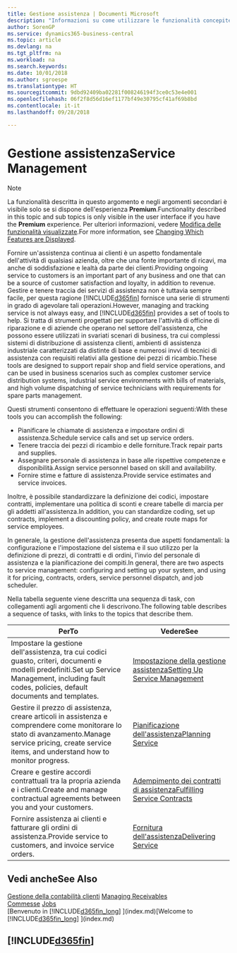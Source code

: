 ```yaml
---
title: Gestione assistenza | Documenti Microsoft
description: "Informazioni su come utilizzare le funzionalità concepite per supportare l'attività di officine di riparazione e le operazioni di assistenza su campo."
author: SorenGP
ms.service: dynamics365-business-central
ms.topic: article
ms.devlang: na
ms.tgt_pltfrm: na
ms.workload: na
ms.search.keywords: 
ms.date: 10/01/2018
ms.author: sgroespe
ms.translationtype: HT
ms.sourcegitcommit: 9dbd92409ba02281f008246194f3ce0c53e4e001
ms.openlocfilehash: 06f2f8d56d16ef1177bf49e30795cf41af69b8bd
ms.contentlocale: it-it
ms.lasthandoff: 09/28/2018

---
```

# <a name="service-management"></a><span data-ttu-id="8b2da-103">Gestione assistenza</span><span class="sxs-lookup"><span data-stu-id="8b2da-103">Service Management</span></span>
> [!NOTE]
> <span data-ttu-id="8b2da-104">La funzionalità descritta in questo argomento e negli argomenti secondari è visibile solo se si dispone dell'esperienza **Premium**.</span><span class="sxs-lookup"><span data-stu-id="8b2da-104">Functionality described in this topic and sub topics is only visible in the user interface if you have the **Premium** experience.</span></span> <span data-ttu-id="8b2da-105">Per ulteriori informazioni, vedere [Modifica delle funzionalità visualizzate](ui-experiences.md).</span><span class="sxs-lookup"><span data-stu-id="8b2da-105">For more information, see [Changing Which Features are Displayed](ui-experiences.md).</span></span>

<span data-ttu-id="8b2da-106">Fornire un'assistenza continua ai clienti è un aspetto fondamentale dell'attività di qualsiasi azienda, oltre che una fonte importante di ricavi, ma anche di soddisfazione e lealtà da parte dei clienti.</span><span class="sxs-lookup"><span data-stu-id="8b2da-106">Providing ongoing service to customers is an important part of any business and one that can be a source of customer satisfaction and loyalty, in addition to revenue.</span></span> <span data-ttu-id="8b2da-107">Gestire e tenere traccia dei servizi di assistenza non è tuttavia sempre facile, per questa ragione [!INCLUDE[d365fin](includes/d365fin_md.md)] fornisce una serie di strumenti in grado di agevolare tali operazioni.</span><span class="sxs-lookup"><span data-stu-id="8b2da-107">However, managing and tracking service is not always easy, and [!INCLUDE[d365fin](includes/d365fin_md.md)] provides a set of tools to help.</span></span> <span data-ttu-id="8b2da-108">Si tratta di strumenti progettati per supportare l'attività di officine di riparazione e di aziende che operano nel settore dell'assistenza, che possono essere utilizzati in svariati scenari di business, tra cui complessi sistemi di distribuzione di assistenza clienti, ambienti di assistenza industriale caratterizzati da distinte di base e numerosi invvi di tecnici di assistenza con requisiti relativi alla gestione dei pezzi di ricambio.</span><span class="sxs-lookup"><span data-stu-id="8b2da-108">These tools are designed to support repair shop and field service operations, and can be used in business scenarios such as complex customer service distribution systems, industrial service environments with bills of materials, and high volume dispatching of service technicians with requirements for spare parts management.</span></span>  

 <span data-ttu-id="8b2da-109">Questi strumenti consentono di effettuare le operazioni seguenti:</span><span class="sxs-lookup"><span data-stu-id="8b2da-109">With these tools you can accomplish the following:</span></span>  

* <span data-ttu-id="8b2da-110">Pianificare le chiamate di assistenza e impostare ordini di assistenza.</span><span class="sxs-lookup"><span data-stu-id="8b2da-110">Schedule service calls and set up service orders.</span></span>  
* <span data-ttu-id="8b2da-111">Tenere traccia dei pezzi di ricambio e delle forniture.</span><span class="sxs-lookup"><span data-stu-id="8b2da-111">Track repair parts and supplies.</span></span>  
* <span data-ttu-id="8b2da-112">Assegnare personale di assistenza in base alle rispettive competenze e disponibilità.</span><span class="sxs-lookup"><span data-stu-id="8b2da-112">Assign service personnel based on skill and availability.</span></span>  
* <span data-ttu-id="8b2da-113">Fornire stime e fatture di assistenza.</span><span class="sxs-lookup"><span data-stu-id="8b2da-113">Provide service estimates and service invoices.</span></span>  

<span data-ttu-id="8b2da-114">Inoltre, è possibile standardizzare la definizione dei codici, impostare contratti, implementare una politica di sconti e creare tabelle di marcia per gli addetti all'assistenza.</span><span class="sxs-lookup"><span data-stu-id="8b2da-114">In addition, you can standardize coding, set up contracts, implement a discounting policy, and create route maps for service employees.</span></span>  

<span data-ttu-id="8b2da-115">In generale, la gestione dell'assistenza presenta due aspetti fondamentali: la configurazione e l'impostazione del sistema e il suo utilizzo per la definizione di prezzi, di contratti e di ordini, l'invio del personale di assistenza e la pianificazione dei compiti.</span><span class="sxs-lookup"><span data-stu-id="8b2da-115">In general, there are two aspects to service management: configuring and setting up your system, and using it for pricing, contracts, orders, service personnel dispatch, and job scheduler.</span></span>  

<span data-ttu-id="8b2da-116">Nella tabella seguente viene descritta una sequenza di task, con collegamenti agli argomenti che li descrivono.</span><span class="sxs-lookup"><span data-stu-id="8b2da-116">The following table describes a sequence of tasks, with links to the topics that describe them.</span></span>   

|<span data-ttu-id="8b2da-117">**Per**</span><span class="sxs-lookup"><span data-stu-id="8b2da-117">**To**</span></span>|<span data-ttu-id="8b2da-118">**Vedere**</span><span class="sxs-lookup"><span data-stu-id="8b2da-118">**See**</span></span>|  
|------------|-------------|  
|<span data-ttu-id="8b2da-119">Impostare la gestione dell'assistenza, tra cui codici guasto, criteri, documenti e modelli predefiniti.</span><span class="sxs-lookup"><span data-stu-id="8b2da-119">Set up Service Management, including fault codes, policies, default documents and templates.</span></span>|[<span data-ttu-id="8b2da-120">Impostazione della gestione assistenza</span><span class="sxs-lookup"><span data-stu-id="8b2da-120">Setting Up Service Management</span></span>](service-setup-service.md)|  
|<span data-ttu-id="8b2da-121">Gestire il prezzo di assistenza, creare articoli in assistenza e comprendere come monitorare lo stato di avanzamento.</span><span class="sxs-lookup"><span data-stu-id="8b2da-121">Manage service pricing, create service items, and understand how to monitor progress.</span></span>|[<span data-ttu-id="8b2da-122">Pianificazione dell'assistenza</span><span class="sxs-lookup"><span data-stu-id="8b2da-122">Planning Service</span></span>](service-plan-service.md)|  
|<span data-ttu-id="8b2da-123">Creare e gestire accordi contrattuali tra la propria azienda e i clienti.</span><span class="sxs-lookup"><span data-stu-id="8b2da-123">Create and manage contractual agreements between you and your customers.</span></span>|[<span data-ttu-id="8b2da-124">Adempimento dei contratti di assistenza</span><span class="sxs-lookup"><span data-stu-id="8b2da-124">Fulfilling Service Contracts</span></span>](service-fulfill-service-contracts.md)|  
|<span data-ttu-id="8b2da-125">Fornire assistenza ai clienti e fatturare gli ordini di assistenza.</span><span class="sxs-lookup"><span data-stu-id="8b2da-125">Provide service to customers, and invoice service orders.</span></span>|[<span data-ttu-id="8b2da-126">Fornitura dell'assistenza</span><span class="sxs-lookup"><span data-stu-id="8b2da-126">Delivering Service</span></span>](service-deliver-service.md)|  

## <a name="see-also"></a><span data-ttu-id="8b2da-127">Vedi anche</span><span class="sxs-lookup"><span data-stu-id="8b2da-127">See Also</span></span>  
<span data-ttu-id="8b2da-128">[Gestione della contabilità clienti](receivables-manage-receivables.md) </span><span class="sxs-lookup"><span data-stu-id="8b2da-128">[Managing Receivables](receivables-manage-receivables.md) </span></span>  
<span data-ttu-id="8b2da-129">[Commesse](projects-how-create-jobs.md) </span><span class="sxs-lookup"><span data-stu-id="8b2da-129">[Jobs](projects-how-create-jobs.md) </span></span>  
<span data-ttu-id="8b2da-130">[Benvenuto in [!INCLUDE[d365fin_long](includes/d365fin_long_md.md)] ](index.md)</span><span class="sxs-lookup"><span data-stu-id="8b2da-130">[Welcome to [!INCLUDE[d365fin_long](includes/d365fin_long_md.md)] ](index.md)</span></span>

## [!INCLUDE[d365fin](includes/free_trial_md.md)]  

